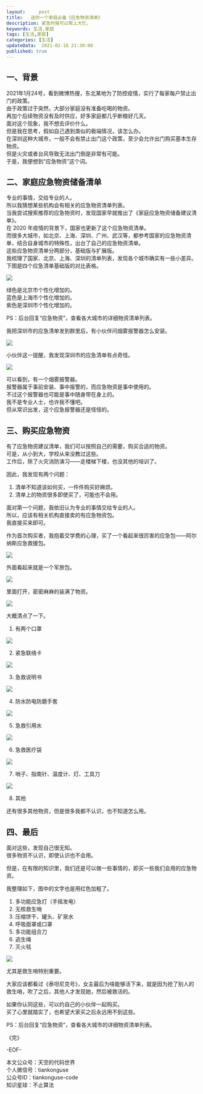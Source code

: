 ```yaml
---   
layout:     post  
title:   送你一个家庭必备《应急物资清单》
description: 紧急时候可以帮上大忙。       
keywords: 生活,家庭  
tags: [生活,家庭]    
categories: [生活]  
updateData:  2021-02-16 21:30:00  
published: true  
---  
```


## 一、背景  


2021年1月24号，看到微博热搜，东北某地为了防控疫情，实行了每家每户禁止出门的政策。  
由于政策过于突然，大部分家庭没有准备吃喝的物资。  
再加个后续物资没有及时供应，好多家庭都几乎断粮好几天。  
面对这个现象，我不想去评价什么。  
但是我在思考，假如自己遇到类似的极端情况，该怎么办。  
在深圳这种大城市，一般不会有禁止出门这个政策，至少会允许出门购买基本生存物资。  
但是火灾或者台风导致无法出门倒是非常有可能。  
于是，我便想到“应急物资”这个词。  


## 二、家庭应急物资储备清单  


专业的事情，交给专业的人。  
所以我猜想某些机构会有相关的应急物资清单列表。  
当我尝试搜索推荐的应急物资时，发现国家早就推出了《家庭应急物资储备建议清单》。  
在 2020 年疫情的背景下，国家也更新了这个应急物资清单。  
而很多大城市，如北京、上海、深圳、广州、武汉等，都参考国家的应急物资清单，结合自身城市的特殊性，出台了自己的应急物资清单。  
这些应急物资清单分两部分，基础版与扩展版。  
我梳理了国家、北京、上海、深圳的清单列表，发现各个城市确实有一些小差异。  
下图是四个应急清单基础版的对比表格。  


![](https://mmbiz.qpic.cn/mmbiz_jpg/ibIkTFicotcCZ6m21D3PMzFEqXzH5fSiaqjIXia1X4yDMJIMLWbz6Ry15daAiaft1iaWRLL41mJDOjENia7vbzjKOxdiag/640?wx_fmt=jpeg&tp=webp&wxfrom=5&wx_lazy=1&wx_co=1)  


绿色是北京市个性化增加的。  
蓝色是上海市个性化增加的。  
紫色是深圳市个性化增加的。  


PS：后台回复“应急物资”，查看各大城市的详细物资清单列表。  


我把深圳市的应急清单发到群里后，有小伙伴问烟雾报警器怎么安装。  


![](https://mmbiz.qpic.cn/mmbiz_jpg/ibIkTFicotcCZ6m21D3PMzFEqXzH5fSiaqjDAeZkVLUNWje2KhPL7VO6TU4Ea8v7MibCqyP1UUOo3BcicQxXyTbUyRQ/640?wx_fmt=jpeg&tp=webp&wxfrom=5&wx_lazy=1&wx_co=1)


小伙伴这一提醒，我发现深圳市的应急清单有点奇怪。  


![](https://mmbiz.qpic.cn/mmbiz_jpg/ibIkTFicotcCZ6m21D3PMzFEqXzH5fSiaqjWI0EUaYn1JYnr0bypQzmK36UqYE0DIFjUr4BtSf6sYqMk9V4wibyv1w/640?wx_fmt=jpeg&tp=webp&wxfrom=5&wx_lazy=1&wx_co=1)


可以看到，有一个烟雾报警器。  
报警器属于事前安装、事中报警的，而应急物资是事中使用的。  
不过这个报警器也可能是事中随身带在身上的。  
我不是专业人士，也许我不懂吧。  
但从常识出发，这个应急报警器还是怪怪的。  


## 三、购买应急物资  


有了应急物资建议清单，我们可以按照自己的需要，购买合适的物资。  
可是，从小到大，学校从来没教过这些。  
工作后，除了火灾消防演习——走楼梯下楼，也没其他的培训了。  


因此，我发现有两个问题：  


1. 清单不知道该如何买，一件件购买好麻烦。  
2. 清单上的物资很多即使买了，可能也不会用。  


面对第一个问题，我依旧认为专业的事情交给专业的人。  
所以，应该有相关机构直接卖的有应急物资包。  
我直接买来即可。  


作为首次购买者，我抱着交学费的心理，买了一个看起来很厉害的应急包——阿尔纳斯应急救援包。  

![](https://mmbiz.qpic.cn/mmbiz_jpg/ibIkTFicotcCZ6m21D3PMzFEqXzH5fSiaqj02fqUic27VXARrWAKEUBjgtszsP966CPL84ZMqicewHXCJIk6jhROd1g/640?wx_fmt=jpeg&tp=webp&wxfrom=5&wx_lazy=1&wx_co=1)  


外面看起来就是一个军旅包。  


![](https://mmbiz.qpic.cn/mmbiz_jpg/ibIkTFicotcCZ6m21D3PMzFEqXzH5fSiaqjUB6HFib7VniasM9VQYWZzCo7GSxiapcM0laTdQgrUibyiae8ic6wDzZVFEiaA/640?wx_fmt=jpeg&tp=webp&wxfrom=5&wx_lazy=1&wx_co=1)


里面打开，密密麻麻的装满了物资。  


![](https://mmbiz.qpic.cn/mmbiz_jpg/ibIkTFicotcCZ6m21D3PMzFEqXzH5fSiaqjcP4dLLJNj3hJRPHeSoibT7B5Ubv0Q21WsphObVhG77ZyNc3Jcx8CcdQ/640?wx_fmt=jpeg&tp=webp&wxfrom=5&wx_lazy=1&wx_co=1)


大概清点了一下。  


1. 有两个口罩  


![](https://mmbiz.qpic.cn/mmbiz_jpg/ibIkTFicotcCZ6m21D3PMzFEqXzH5fSiaqjjWhrgMwlADpvqE585icyQFVSNJYariaJQVBo8uTQhTQeowM2gqARe4QQ/640?wx_fmt=jpeg&tp=webp&wxfrom=5&wx_lazy=1&wx_co=1)


2. 紧急联络卡  


![](https://mmbiz.qpic.cn/mmbiz_jpg/ibIkTFicotcCZ6m21D3PMzFEqXzH5fSiaqjJDTYQnTtGfuSD4FRHy9SOia58Zkc909LvVkTSibMac1tQtnmyAryfcdw/640?wx_fmt=jpeg&tp=webp&wxfrom=5&wx_lazy=1&wx_co=1)


3. 急救说明书  


![](https://mmbiz.qpic.cn/mmbiz_jpg/ibIkTFicotcCZ6m21D3PMzFEqXzH5fSiaqj2yqL1MAticECUEzWBcHRZWibt0priarHlXcc4fQJ2g1vu9nbSrCUSopcg/640?wx_fmt=jpeg&tp=webp&wxfrom=5&wx_lazy=1&wx_co=1)


4. 防水防电防磨手套  


![](https://mmbiz.qpic.cn/mmbiz_jpg/ibIkTFicotcCZ6m21D3PMzFEqXzH5fSiaqjVMvc7sUcmVCYicf3XibHINwQyU3bEk3VqC1Vdqfiaqw2fjzpYcGsXETkw/640?wx_fmt=jpeg&tp=webp&wxfrom=5&wx_lazy=1&wx_co=1)


5. 急救引用水  


![](https://mmbiz.qpic.cn/mmbiz_jpg/ibIkTFicotcCZ6m21D3PMzFEqXzH5fSiaqjibOsDw3tG3KDQdzKgmwmdSgeyHaCUGY1I7JASyow7NianXqMEbalZL8Q/640?wx_fmt=jpeg&tp=webp&wxfrom=5&wx_lazy=1&wx_co=1)


6. 急救医疗袋  


![](https://mmbiz.qpic.cn/mmbiz_jpg/ibIkTFicotcCZ6m21D3PMzFEqXzH5fSiaqjUCNnVsqOQ9ib1na4JC6rwAyicnlgthmcNzNFyFicib3FW9D6B8aP0sXjzw/640?wx_fmt=jpeg&tp=webp&wxfrom=5&wx_lazy=1&wx_co=1)



7. 哨子、指南针、温度计、灯、工具刀  


![](https://mmbiz.qpic.cn/mmbiz_jpg/ibIkTFicotcCZ6m21D3PMzFEqXzH5fSiaqjSJ8iccGqgPtJ9I4b4hu2mzW7t6MJ2Qa5aolaDqAAd8F2Ruo88yXrOvQ/640?wx_fmt=jpeg&tp=webp&wxfrom=5&wx_lazy=1&wx_co=1)



8. 其他  


还有很多其他物资，但是很多我都不认识，也不知道怎么用。  


## 四、最后  


面对这些，发现自己很无知。  
很多物资不认识，即使认识也不会用。  


但是，在有限的知识里，我们还是可以做一些事情的，即买一些我们会用的应急物资。  


我整理如下，图中的文字也是用红色加粗了。  


1. 多功能应急灯（手摇发电）  
2. 无核救生哨  
3. 压缩饼干、罐头、矿泉水  
4. 呼吸面罩或口罩  
5. 多功能组合刀  
6. 逃生绳  
7. 灭火毯  


![](https://mmbiz.qpic.cn/mmbiz_jpg/ibIkTFicotcCZ6m21D3PMzFEqXzH5fSiaqjIXia1X4yDMJIMLWbz6Ry15daAiaft1iaWRLL41mJDOjENia7vbzjKOxdiag/640?wx_fmt=jpeg&tp=webp&wxfrom=5&wx_lazy=1&wx_co=1)  


尤其是救生哨特别重要。  


大家应该都看过《泰坦尼克号》，女主最后为啥能够活下来，就是因为抢了别人的救生哨，吹了之后，其他人才发现她，然后被救活的。  


如果你认同这些，可以约自己的小伙伴一起购买。  
买了心里就踏实了，也希望大家买之后永远用不到这些。  


PS：后台回复“应急物资”，查看各大城市的详细物资清单列表。  


《完》  
  

-EOF-  



本文公众号：天空的代码世界  
个人微信号：tiankonguse  
公众号ID：tiankonguse-code  
知识星球：不止算法  

